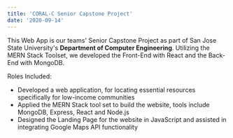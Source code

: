 ```yaml
---
title: 'CORAL-C Senior Capstone Project'
date: '2020-09-14'
---
```


This Web App is our teams' Senior Capstone Project as part of San Jose State University's **Department of Computer Engineering**.
Utilizing the MERN Stack Toolset, we developed the Front-End with React and the Back-End with MongoDB.

Roles Included:
- Developed a web application, for locating essential resources specifically for low-income communities
- Applied the MERN Stack tool set to build the website, tools include MongoDB, Express, React and Node.js
- Designed the Landing Page for the website in JavaScript and assisted in integrating Google Maps API functionality
